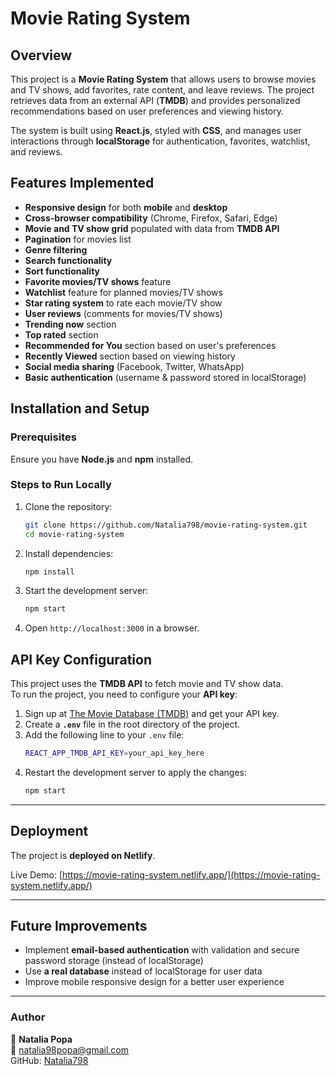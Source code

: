 # Movie Rating System

## Overview

This project is a **Movie Rating System** that allows users to browse movies and TV shows, add favorites, rate content, and leave reviews. The project retrieves data from an external API (**TMDB**) and provides personalized recommendations based on user preferences and viewing history.

The system is built using **React.js**, styled with **CSS**, and manages user interactions through **localStorage** for authentication, favorites, watchlist, and reviews.

## Features Implemented

- **Responsive design** for both **mobile** and **desktop**
- **Cross-browser compatibility** (Chrome, Firefox, Safari, Edge)
- **Movie and TV show grid** populated with data from **TMDB API**
- **Pagination** for movies list
- **Genre filtering**
- **Search functionality**
- **Sort functionality**
- **Favorite movies/TV shows** feature
- **Watchlist** feature for planned movies/TV shows
- **Star rating system** to rate each movie/TV show
- **User reviews** (comments for movies/TV shows)
- **Trending now** section
- **Top rated** section
- **Recommended for You** section based on user's preferences
- **Recently Viewed** section based on viewing history
- **Social media sharing** (Facebook, Twitter, WhatsApp)
- **Basic authentication** (username & password stored in localStorage)

## Installation and Setup

### Prerequisites

Ensure you have **Node.js** and **npm** installed.

### Steps to Run Locally

1. Clone the repository:
   ```sh
   git clone https://github.com/Natalia798/movie-rating-system.git
   cd movie-rating-system
   ```
2. Install dependencies:
   ```sh
   npm install
   ```
3. Start the development server:
   ```sh
   npm start
   ```
4. Open `http://localhost:3000` in a browser.

## API Key Configuration

This project uses the **TMDB API** to fetch movie and TV show data.  
To run the project, you need to configure your **API key**:

1. Sign up at [The Movie Database (TMDB)](https://www.themoviedb.org/) and get your API key.
2. Create a **`.env`** file in the root directory of the project.
3. Add the following line to your `.env` file:
   ```sh
   REACT_APP_TMDB_API_KEY=your_api_key_here
   ```
4. Restart the development server to apply the changes:
   ```sh
   npm start
   ```

---

## Deployment

The project is **deployed on Netlify**.

Live Demo: [https://movie-rating-system.netlify.app/](https://movie-rating-system.netlify.app/)

---

## Future Improvements

- Implement **email-based authentication** with validation and secure password storage (instead of localStorage)
- Use **a real database** instead of localStorage for user data
- Improve mobile responsive design for a better user experience

---

### Author

👤 **Natalia Popa**  
📧 natalia98popa@gmail.com  
GitHub: [Natalia798](https://github.com/Natalia798)
